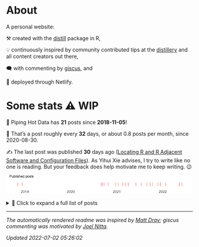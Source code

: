
<!-- README.md is generated from README.Rmd. Please edit that file -->

# About

A personal website:

⚒️ created with the [distill](https://rstudio.github.io/distill/)
package in R,

💡 continuously inspired by community contributed tips at the
[distillery](https://jhelvy.github.io/distillery/) and all content
creators out there,

🗨️ with commenting by [giscus](https://giscus.app/), and

🚀 deployed through Netlify.

# Some stats ⚠️ WIP

🎉 Piping Hot Data has **21** posts since **2018-11-05**\!

📅 That’s a post roughly every **32** days, or about 0.8 posts per month,
since 2020-08-30.

✍️ The last post was published **30** days ago ([Locating R and R
Adjacent Software and Configuration
Files](https://www.pipinghotdata.com/posts/2022-06-02-locating-r-and-r-adjacent-software-and-configuration-files)).
As Yihui Xie advises, I try to write like no one is reading. But your
feedback does help motivate me to keep writing. 😉

![](README_files/figure-gfm/plot-obj-1.png)<!-- -->

<details>

<summary>📂 Click to expand a full list of posts</summary>

| Date       | Title                                                                                                                                                                                             |
| :--------- | :------------------------------------------------------------------------------------------------------------------------------------------------------------------------------------------------ |
| 2022-06-02 | [Locating R and R Adjacent Software and Configuration Files](https://www.pipinghotdata.com/posts/2022-06-02-locating-r-and-r-adjacent-software-and-configuration-files)                           |
| 2022-05-12 | [Code line highlighting in Quarto revealjs presentations](https://www.pipinghotdata.com/posts/2022-05-12-code-line-highlighting-in-quarto-revealjs-presentations)                                 |
| 2022-01-24 | [Report Ready PDF tables with rmarkdown, knitr, kableExtra, and LaTeX](https://www.pipinghotdata.com/posts/2022-01-24-report-ready-pdf-tables-with-rmarkdown-knitr-kableextra-and-latex)          |
| 2021-12-13 | [Modifying the GitHub repo containing my Distill website](https://www.pipinghotdata.com/posts/2021-12-13-modifying-the-github-repo-containing-my-distill-website)                                 |
| 2021-11-23 | [Getting started with unit testing in R](https://www.pipinghotdata.com/posts/2021-11-23-getting-started-with-unit-testing-in-r)                                                                   |
| 2021-10-11 | [Estimating correlations adjusted for group membership](https://www.pipinghotdata.com/posts/2021-10-11-estimating-correlations-adjusted-for-group-membership)                                     |
| 2021-09-23 | \[Curating for @WeAreRLadies on Twitter\](<https://www.pipinghotdata.com/posts/2021-09-23-curating-for-wearerladies-on-twitter>)                                                                  |
| 2021-08-27 | [A tidyverse pivot approach to data preparation in R](https://www.pipinghotdata.com/posts/2021-08-27-a-tidyverse-pivot-approach-to-data-preparation-in-r)                                         |
| 2021-07-14 | [Polished summary tables in R with gtsummary](https://www.pipinghotdata.com/posts/2021-07-14-polished-summary-tables-in-r-with-gtsummary)                                                         |
| 2021-06-01 | [Custom interactive sunbursts with ggplot in R](https://www.pipinghotdata.com/posts/2021-06-01-custom-interactive-sunbursts-with-ggplot-in-r)                                                     |
| 2021-04-01 | [Deploy previews with Netlifly](https://www.pipinghotdata.com/posts/2021-04-01-deploy-previews-with-netlifly)                                                                                     |
| 2021-03-08 | [R-Ladies styled code gifs with xaringan and flipbookr](https://www.pipinghotdata.com/posts/2021-03-08-r-ladies-styled-code-gifs-with-xaringan-and-flipbookr)                                     |
| 2021-02-15 | [GGanimating a geographic introduction](https://www.pipinghotdata.com/posts/2021-02-15-gganimating-a-geographic-introduction)                                                                     |
| 2021-01-11 | [From gmailr to the Google Books API](https://www.pipinghotdata.com/posts/2021-01-11-from-gmailr-to-the-google-books-api)                                                                         |
| 2020-12-23 | [Leveraging labelled data in R](https://www.pipinghotdata.com/posts/2020-12-23-leveraging-labelled-data-in-r)                                                                                     |
| 2020-10-25 | [Your first R package in 1 hour](https://www.pipinghotdata.com/posts/2020-10-25-your-first-r-package-in-1-hour)                                                                                   |
| 2020-09-22 | [Exporting editable ggplot graphics to PowerPoint with officer and purrr](https://www.pipinghotdata.com/posts/2020-09-22-exporting-editable-ggplot-graphics-to-powerpoint-with-officer-and-purrr) |
| 2020-09-07 | [Introducing RStudio and R Markdown](https://www.pipinghotdata.com/posts/2020-09-07-introducing-the-rstudio-ide-and-r-markdown)                                                                   |
| 2020-08-30 | [A job interview presentation inspired by the R community](https://www.pipinghotdata.com/posts/2020-08-30-a-job-interview-presentation-inspired-by-the-r-community)                               |
| 2018-12-11 | [Stringr 4 ways](https://www.pipinghotdata.com/posts/2018-12-11-stringr-4-ways)                                                                                                                   |
| 2018-11-05 | [Welcome to Piping Hot Data](https://www.pipinghotdata.com/posts/2018-11-05-welcome-to-piping-hot-data)                                                                                           |

</details>

-----

*The automatically rendered readme was inspired by [Matt
Dray](https://www.rostrum.blog/2021/04/14/gha-readme/); giscus
commenting was motivated by [Joel
Nitta](https://www.joelnitta.com/posts/2021-11-24_using-giscus/).*

*Updated 2022-07-02 05:26:02*
